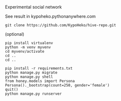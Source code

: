Experimental social network

See result in kypoheko.pythonanywhere.com
```
git clone https://github.com/KypoHeko/hive-repo.git
```

(optional)
```
pip install virtualenv
python -m venv myvenv
cd myvenv/activate
cd ..
cd ..
```

```
pip install -r requirements.txt
python manage.py migrate
python manage.py shell
from honey.models import Persona
Persona()._bootstrap(count=250, gender='female')
quit()
python manage.py runserver
```
